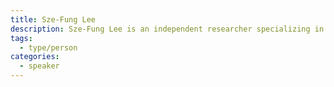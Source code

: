 ```yaml
---
title: Sze-Fung Lee
description: Sze-Fung Lee is an independent researcher specializing in Chinese hybrid warfare, including Foreign Information Manipulation and Interference (FIMI), Grand Strategy, Nuclear Proliferation, Gray Zone Tactics, and Cognitive Warfare. Zir research also focuses on Indo-Pacific security policy, challenges posed by emerging technologies, and the politics of Hong Kong.
tags:
  - type/person
categories:
  - speaker
---
```

